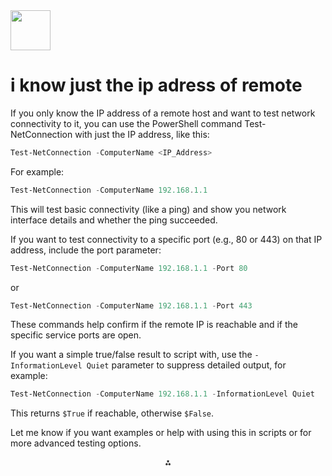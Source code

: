 <img src="https://r2cdn.perplexity.ai/pplx-full-logo-primary-dark%402x.png" style="height:64px;margin-right:32px"/>

# i know just the ip adress of remote

If you only know the IP address of a remote host and want to test network connectivity to it, you can use the PowerShell command Test-NetConnection with just the IP address, like this:

```powershell
Test-NetConnection -ComputerName <IP_Address>
```

For example:

```powershell
Test-NetConnection -ComputerName 192.168.1.1
```

This will test basic connectivity (like a ping) and show you network interface details and whether the ping succeeded.

If you want to test connectivity to a specific port (e.g., 80 or 443) on that IP address, include the port parameter:

```powershell
Test-NetConnection -ComputerName 192.168.1.1 -Port 80
```

or

```powershell
Test-NetConnection -ComputerName 192.168.1.1 -Port 443
```

These commands help confirm if the remote IP is reachable and if the specific service ports are open.

If you want a simple true/false result to script with, use the `-InformationLevel Quiet` parameter to suppress detailed output, for example:

```powershell
Test-NetConnection -ComputerName 192.168.1.1 -InformationLevel Quiet
```

This returns `$True` if reachable, otherwise `$False`.

Let me know if you want examples or help with using this in scripts or for more advanced testing options.

<div style="text-align: center">⁂</div>

[^1]: https://www.reddit.com/r/PowerShell/comments/iv5h46/how_to_test_connection_while_specifiyong_source/

[^2]: https://lazyadmin.nl/powershell/test-netconnection/

[^3]: https://stackoverflow.com/questions/76716193/test-for-connection-to-the-internet-in-a-powershell-script

[^4]: https://learn.microsoft.com/en-us/powershell/module/nettcpip/test-netconnection?view=windowsserver2025-ps

[^5]: https://care.acronis.com/s/article/72714-Using-Test-NetConnection-to-Test-Open-Ports?language=en_US

[^6]: https://stackoverflow.com/questions/36603875/getting-ip-address-while-using-test-connection

[^7]: https://learn.microsoft.com/en-us/powershell/module/microsoft.powershell.management/test-connection?view=powershell-7.5

[^8]: https://solarwindscore.my.site.com/SuccessCenter/s/article/Use-PowerShell-to-test-that-a-port-is-open-on-a-server

[^9]: https://www.meetingroom365.com/blog/test-connection-powershell/

